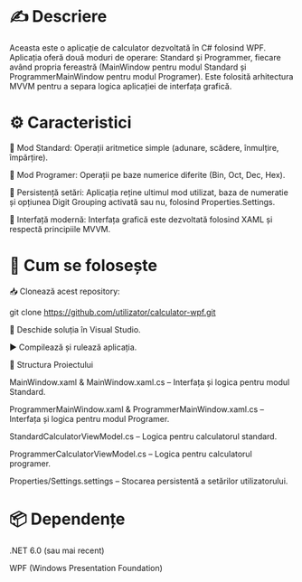 # ✍️ Descriere

Aceasta este o aplicație de calculator dezvoltată în C# folosind WPF. Aplicația oferă două moduri de operare: Standard și Programmer, fiecare având propria fereastră (MainWindow pentru modul Standard și ProgrammerMainWindow pentru modul Programer). Este folosită arhitectura MVVM pentru a separa logica aplicației de interfața grafică.

# ⚙️ Caracteristici

📐 Mod Standard: Operații aritmetice simple (adunare, scădere, înmulțire, împărțire).

🔢 Mod Programer: Operații pe baze numerice diferite (Bin, Oct, Dec, Hex).

💾 Persistență setări: Aplicația reține ultimul mod utilizat, baza de numeratie și opțiunea Digit Grouping activată sau nu, folosind Properties.Settings.

🎨 Interfață modernă: Interfața grafică este dezvoltată folosind XAML și respectă principiile MVVM.

# 🚀 Cum se folosește

📥 Clonează acest repository:

 git clone https://github.com/utilizator/calculator-wpf.git

📝 Deschide soluția în Visual Studio.

▶️ Compilează și rulează aplicația.

📁 Structura Proiectului

MainWindow.xaml & MainWindow.xaml.cs – Interfața și logica pentru modul Standard.

ProgrammerMainWindow.xaml & ProgrammerMainWindow.xaml.cs – Interfața și logica pentru modul Programer.

StandardCalculatorViewModel.cs – Logica pentru calculatorul standard.

ProgrammerCalculatorViewModel.cs – Logica pentru calculatorul programer.

Properties/Settings.settings – Stocarea persistentă a setărilor utilizatorului.

# 📦 Dependențe

.NET 6.0 (sau mai recent)

WPF (Windows Presentation Foundation)

